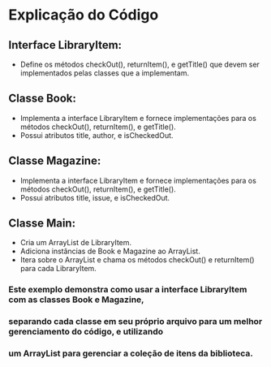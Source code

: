 # Explicação do Código

## Interface LibraryItem: 
- Define os métodos checkOut(), returnItem(), e getTitle() que devem ser implementados pelas classes que a implementam.

## Classe Book: 
- Implementa a interface LibraryItem e fornece implementações para os métodos checkOut(), returnItem(), e getTitle(). 
- Possui atributos title, author, e isCheckedOut.

## Classe Magazine: 
- Implementa a interface LibraryItem e fornece implementações para os métodos checkOut(), returnItem(), e getTitle(). 
- Possui atributos title, issue, e isCheckedOut.

## Classe Main:
- Cria um ArrayList de LibraryItem.
- Adiciona instâncias de Book e Magazine ao ArrayList.
- Itera sobre o ArrayList e chama os métodos checkOut() e returnItem() para cada LibraryItem.


### Este exemplo demonstra como usar a interface LibraryItem com as classes Book e Magazine, 
### separando cada classe em seu próprio arquivo para um melhor gerenciamento do código, e utilizando 
### um ArrayList para gerenciar a coleção de itens da biblioteca.